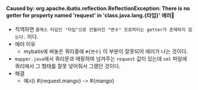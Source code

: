 #### Caused by: org.apache.ibatis.reflection.ReflectionException: There is no getter for property named 'request' in 'class.java.lang.{타입}' 에러🛑
+ 직역하면 `클래스 타입인 "타입"으로 만들어진 "변수" 프로퍼티는 getter가 존재하지 않는다.` 이다.
+ 에러 이유
  +  mybatis에 써놓은 쿼리중에 `#{변수}` 이 부분이 잘못되어 에러가 나는 것이다. 
+ `mapper.java`에서 쿼리문과 매핑하여 넘겨주는 `request` 값이 있는데 `xml` 파일에 쿼리에서 그 형태를 잘못 넣어줘서 그랬던 것이다.
+ 해결
  + 예시) #{request.mango} -> #{mango}
